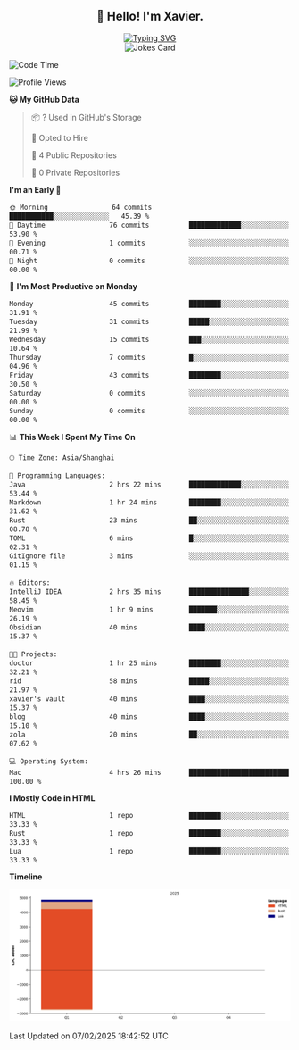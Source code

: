 <h2 align="center">👋 Hello! I'm Xavier.</h2>

<!-- typing svg starts -->
<div align="center">
 <a href="https://git.io/typing-svg"><img src="https://readme-typing-svg.demolab.com?font=Fira+Code&size=16&pause=1000&color=FFFFFFF0&width=435&lines=Fear+is+temporary.+Regret+is+forever." alt="Typing SVG" /></a>
</div>
<!-- typing svg ends -->

<!-- jokes card -->
<div align="center">
 <img src="https://readme-jokes.vercel.app/api?hideBorder" alt="Jokes Card" />
</div>

<!--START_SECTION:waka-->
![Code Time](http://img.shields.io/badge/Code%20Time-221%20hrs%2050%20mins-blue)

![Profile Views](http://img.shields.io/badge/Profile%20Views-1-blue)

**🐱 My GitHub Data** 

> 📦 ? Used in GitHub's Storage 
 > 
> 💼 Opted to Hire
 > 
> 📜 4 Public Repositories 
 > 
> 🔑 0 Private Repositories 
 > 
**I'm an Early 🐤** 

```text
🌞 Morning                64 commits          ███████████░░░░░░░░░░░░░░   45.39 % 
🌆 Daytime                76 commits          █████████████░░░░░░░░░░░░   53.90 % 
🌃 Evening                1 commits           ░░░░░░░░░░░░░░░░░░░░░░░░░   00.71 % 
🌙 Night                  0 commits           ░░░░░░░░░░░░░░░░░░░░░░░░░   00.00 % 
```
📅 **I'm Most Productive on Monday** 

```text
Monday                   45 commits          ████████░░░░░░░░░░░░░░░░░   31.91 % 
Tuesday                  31 commits          █████░░░░░░░░░░░░░░░░░░░░   21.99 % 
Wednesday                15 commits          ███░░░░░░░░░░░░░░░░░░░░░░   10.64 % 
Thursday                 7 commits           █░░░░░░░░░░░░░░░░░░░░░░░░   04.96 % 
Friday                   43 commits          ████████░░░░░░░░░░░░░░░░░   30.50 % 
Saturday                 0 commits           ░░░░░░░░░░░░░░░░░░░░░░░░░   00.00 % 
Sunday                   0 commits           ░░░░░░░░░░░░░░░░░░░░░░░░░   00.00 % 
```


📊 **This Week I Spent My Time On** 

```text
🕑︎ Time Zone: Asia/Shanghai

💬 Programming Languages: 
Java                     2 hrs 22 mins       █████████████░░░░░░░░░░░░   53.44 % 
Markdown                 1 hr 24 mins        ████████░░░░░░░░░░░░░░░░░   31.62 % 
Rust                     23 mins             ██░░░░░░░░░░░░░░░░░░░░░░░   08.78 % 
TOML                     6 mins              █░░░░░░░░░░░░░░░░░░░░░░░░   02.31 % 
GitIgnore file           3 mins              ░░░░░░░░░░░░░░░░░░░░░░░░░   01.15 % 

🔥 Editors: 
IntelliJ IDEA            2 hrs 35 mins       ███████████████░░░░░░░░░░   58.45 % 
Neovim                   1 hr 9 mins         ███████░░░░░░░░░░░░░░░░░░   26.19 % 
Obsidian                 40 mins             ████░░░░░░░░░░░░░░░░░░░░░   15.37 % 

🐱‍💻 Projects: 
doctor                   1 hr 25 mins        ████████░░░░░░░░░░░░░░░░░   32.21 % 
rid                      58 mins             █████░░░░░░░░░░░░░░░░░░░░   21.97 % 
xavier's vault           40 mins             ████░░░░░░░░░░░░░░░░░░░░░   15.37 % 
blog                     40 mins             ████░░░░░░░░░░░░░░░░░░░░░   15.10 % 
zola                     20 mins             ██░░░░░░░░░░░░░░░░░░░░░░░   07.62 % 

💻 Operating System: 
Mac                      4 hrs 26 mins       █████████████████████████   100.00 % 
```

**I Mostly Code in HTML** 

```text
HTML                     1 repo              ████████░░░░░░░░░░░░░░░░░   33.33 % 
Rust                     1 repo              ████████░░░░░░░░░░░░░░░░░   33.33 % 
Lua                      1 repo              ████████░░░░░░░░░░░░░░░░░   33.33 % 
```



**Timeline**

![Lines of Code chart](https://raw.githubusercontent.com/xavier2code/xavier2code/main/assets/bar_graph.png)


 Last Updated on 07/02/2025 18:42:52 UTC
<!--END_SECTION:waka-->
